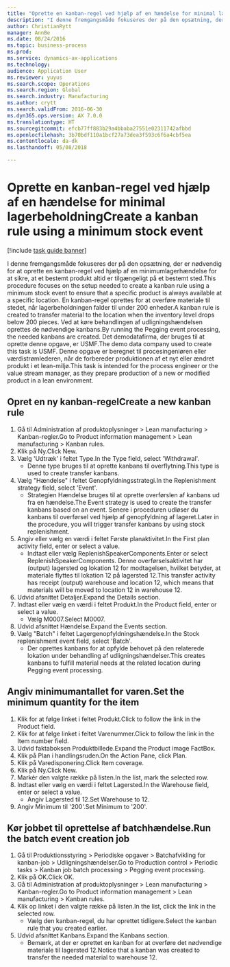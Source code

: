 ```yaml
--- 
title: "Oprette en kanban-regel ved hjælp af en hændelse for minimal lagerbeholdning"
description: "I denne fremgangsmåde fokuseres der på den opsætning, der er nødvendig for at oprette en kanban-regel ved hjælp af en minimumlagerhændelse for at sikre, at et bestemt produkt altid er tilgængeligt på et bestemt sted."
author: ChristianRytt
manager: AnnBe
ms.date: 08/24/2016
ms.topic: business-process
ms.prod: 
ms.service: dynamics-ax-applications
ms.technology: 
audience: Application User
ms.reviewer: yuyus
ms.search.scope: Operations
ms.search.region: Global
ms.search.industry: Manufacturing
ms.author: crytt
ms.search.validFrom: 2016-06-30
ms.dyn365.ops.version: AX 7.0.0
ms.translationtype: HT
ms.sourcegitcommit: efcb77ff883b29a4bbaba27551e02311742afbbd
ms.openlocfilehash: 3b70bdf110a1bcf27a73dea3f593c6f6a4cbf5ea
ms.contentlocale: da-dk
ms.lasthandoff: 05/08/2018

---
```

# <a name="create-a-kanban-rule-using-a-minimum-stock-event"></a><span data-ttu-id="8426b-103">Oprette en kanban-regel ved hjælp af en hændelse for minimal lagerbeholdning</span><span class="sxs-lookup"><span data-stu-id="8426b-103">Create a kanban rule using a minimum stock event</span></span>

[!include [task guide banner](../../includes/task-guide-banner.md)]

<span data-ttu-id="8426b-104">I denne fremgangsmåde fokuseres der på den opsætning, der er nødvendig for at oprette en kanban-regel ved hjælp af en minimumlagerhændelse for at sikre, at et bestemt produkt altid er tilgængeligt på et bestemt sted.</span><span class="sxs-lookup"><span data-stu-id="8426b-104">This procedure focuses on the setup needed to create a kanban rule using a minimum stock event to ensure that a specific product is always available at a specific location.</span></span> <span data-ttu-id="8426b-105">En kanban-regel oprettes for at overføre materiale til stedet, når lagerbeholdningen falder til under 200 enheder.</span><span class="sxs-lookup"><span data-stu-id="8426b-105">A kanban rule is created to transfer material to the location when the inventory level drops below 200 pieces.</span></span> <span data-ttu-id="8426b-106">Ved at køre behandlingen af udligningshændelsen oprettes de nødvendige kanbans.</span><span class="sxs-lookup"><span data-stu-id="8426b-106">By running the Pegging event processing, the needed kanbans are created.</span></span> <span data-ttu-id="8426b-107">Det demodatafirma, der bruges til at oprette denne opgave, er USMF.</span><span class="sxs-lookup"><span data-stu-id="8426b-107">The demo data company used to create this task is USMF.</span></span> <span data-ttu-id="8426b-108">Denne opgave er beregnet til procesingeniøren eller værdistrømlederen, når de forbereder produktionen af et nyt eller ændret produkt i et lean-miljø.</span><span class="sxs-lookup"><span data-stu-id="8426b-108">This task is intended for the process engineer or the value stream manager, as they prepare production of a new or modified product in a lean environment.</span></span>


## <a name="create-a-new-kanban-rule"></a><span data-ttu-id="8426b-109">Opret en ny kanban-regel</span><span class="sxs-lookup"><span data-stu-id="8426b-109">Create a new kanban rule</span></span>
1. <span data-ttu-id="8426b-110">Gå til Administration af produktoplysninger > Lean manufacturing > Kanban-regler.</span><span class="sxs-lookup"><span data-stu-id="8426b-110">Go to Product information management > Lean manufacturing > Kanban rules.</span></span>
2. <span data-ttu-id="8426b-111">Klik på Ny.</span><span class="sxs-lookup"><span data-stu-id="8426b-111">Click New.</span></span>
3. <span data-ttu-id="8426b-112">Vælg 'Udtræk' i feltet Type.</span><span class="sxs-lookup"><span data-stu-id="8426b-112">In the Type field, select 'Withdrawal'.</span></span>
    * <span data-ttu-id="8426b-113">Denne type bruges til at oprette kanbans til overflytning.</span><span class="sxs-lookup"><span data-stu-id="8426b-113">This type is used to create transfer kanbans.</span></span>  
4. <span data-ttu-id="8426b-114">Vælg "Hændelse" i feltet Genopfyldningsstrategi.</span><span class="sxs-lookup"><span data-stu-id="8426b-114">In the Replenishment strategy field, select 'Event'.</span></span>
    * <span data-ttu-id="8426b-115">Strategien Hændelse bruges til at oprette overførslen af kanbans ud fra en hændelse.</span><span class="sxs-lookup"><span data-stu-id="8426b-115">The Event strategy is used to create the transfer kanbans based on an event.</span></span> <span data-ttu-id="8426b-116">Senere i proceduren udløser du kanbans til overførsel ved hjælp af genopfyldning af lageret.</span><span class="sxs-lookup"><span data-stu-id="8426b-116">Later in the procedure, you will trigger transfer kanbans by using stock replenishment.</span></span>  
5. <span data-ttu-id="8426b-117">Angiv eller vælg en værdi i feltet Første planaktivitet.</span><span class="sxs-lookup"><span data-stu-id="8426b-117">In the First plan activity field, enter or select a value.</span></span>
    * <span data-ttu-id="8426b-118">Indtast eller vælg ReplenishSpeakerComponents.</span><span class="sxs-lookup"><span data-stu-id="8426b-118">Enter or select ReplenishSpeakerComponents.</span></span> <span data-ttu-id="8426b-119">Denne overførselsaktivitet har (output) lagersted og lokation 12 for modtagelsen, hvilket betyder, at materiale flyttes til lokation 12 på lagersted 12.</span><span class="sxs-lookup"><span data-stu-id="8426b-119">This transfer activity has receipt (output) warehouse and location 12, which means that materials will be moved to location 12 in warehouse 12.</span></span>  
6. <span data-ttu-id="8426b-120">Udvid afsnittet Detaljer.</span><span class="sxs-lookup"><span data-stu-id="8426b-120">Expand the Details section.</span></span>
7. <span data-ttu-id="8426b-121">Indtast eller vælg en værdi i feltet Produkt.</span><span class="sxs-lookup"><span data-stu-id="8426b-121">In the Product field, enter or select a value.</span></span>
    * <span data-ttu-id="8426b-122">Vælg M0007.</span><span class="sxs-lookup"><span data-stu-id="8426b-122">Select M0007.</span></span>  
8. <span data-ttu-id="8426b-123">Udvid afsnittet Hændelse.</span><span class="sxs-lookup"><span data-stu-id="8426b-123">Expand the Events section.</span></span>
9. <span data-ttu-id="8426b-124">Vælg "Batch" i feltet Lagergenopfyldningshændelse.</span><span class="sxs-lookup"><span data-stu-id="8426b-124">In the Stock replenishment event field, select 'Batch'.</span></span>
    * <span data-ttu-id="8426b-125">Der oprettes kanbans for at opfylde behovet på den relaterede lokation under behandling af udligningshændelser.</span><span class="sxs-lookup"><span data-stu-id="8426b-125">This creates kanbans to fulfill material needs at the related location during Pegging event processing.</span></span>  

## <a name="set-the-minimum-quantity-for-the-item"></a><span data-ttu-id="8426b-126">Angiv minimumantallet for varen.</span><span class="sxs-lookup"><span data-stu-id="8426b-126">Set the minimum quantity for the item</span></span>
1. <span data-ttu-id="8426b-127">Klik for at følge linket i feltet Produkt.</span><span class="sxs-lookup"><span data-stu-id="8426b-127">Click to follow the link in the Product field.</span></span>
2. <span data-ttu-id="8426b-128">Klik for at følge linket i feltet Varenummer.</span><span class="sxs-lookup"><span data-stu-id="8426b-128">Click to follow the link in the Item number field.</span></span>
3. <span data-ttu-id="8426b-129">Udvid faktaboksen Produktbillede.</span><span class="sxs-lookup"><span data-stu-id="8426b-129">Expand the Product image FactBox.</span></span>
4. <span data-ttu-id="8426b-130">Klik på Plan i handlingsruden.</span><span class="sxs-lookup"><span data-stu-id="8426b-130">On the Action Pane, click Plan.</span></span>
5. <span data-ttu-id="8426b-131">Klik på Varedisponering.</span><span class="sxs-lookup"><span data-stu-id="8426b-131">Click Item coverage.</span></span>
6. <span data-ttu-id="8426b-132">Klik på Ny.</span><span class="sxs-lookup"><span data-stu-id="8426b-132">Click New.</span></span>
7. <span data-ttu-id="8426b-133">Markér den valgte række på listen.</span><span class="sxs-lookup"><span data-stu-id="8426b-133">In the list, mark the selected row.</span></span>
8. <span data-ttu-id="8426b-134">Indtast eller vælg en værdi i feltet Lagersted.</span><span class="sxs-lookup"><span data-stu-id="8426b-134">In the Warehouse field, enter or select a value.</span></span>
    * <span data-ttu-id="8426b-135">Angiv Lagersted til 12.</span><span class="sxs-lookup"><span data-stu-id="8426b-135">Set Warehouse to 12.</span></span>  
9. <span data-ttu-id="8426b-136">Angiv Minimum til '200'.</span><span class="sxs-lookup"><span data-stu-id="8426b-136">Set Minimum to '200'.</span></span>

## <a name="run-the-batch-event-creation-job"></a><span data-ttu-id="8426b-137">Kør jobbet til oprettelse af batchhændelse.</span><span class="sxs-lookup"><span data-stu-id="8426b-137">Run the batch event creation job</span></span>
1. <span data-ttu-id="8426b-138">Gå til Produktionsstyring > Periodiske opgaver > Batchafvikling for kanban-job > Udligningshændelser.</span><span class="sxs-lookup"><span data-stu-id="8426b-138">Go to Production control > Periodic tasks > Kanban job batch processing > Pegging event processing.</span></span>
2. <span data-ttu-id="8426b-139">Klik på OK.</span><span class="sxs-lookup"><span data-stu-id="8426b-139">Click OK.</span></span>
3. <span data-ttu-id="8426b-140">Gå til Administration af produktoplysninger > Lean manufacturing > Kanban-regler.</span><span class="sxs-lookup"><span data-stu-id="8426b-140">Go to Product information management > Lean manufacturing > Kanban rules.</span></span>
4. <span data-ttu-id="8426b-141">Klik op linket i den valgte række på listen.</span><span class="sxs-lookup"><span data-stu-id="8426b-141">In the list, click the link in the selected row.</span></span>
    * <span data-ttu-id="8426b-142">Vælg den kanban-regel, du har oprettet tidligere.</span><span class="sxs-lookup"><span data-stu-id="8426b-142">Select the kanban rule that you created earlier.</span></span>  
5. <span data-ttu-id="8426b-143">Udvid afsnittet Kanbans.</span><span class="sxs-lookup"><span data-stu-id="8426b-143">Expand the Kanbans section.</span></span>
    * <span data-ttu-id="8426b-144">Bemærk, at der er oprettet en kanban for at overføre det nødvendige materiale til lagersted 12.</span><span class="sxs-lookup"><span data-stu-id="8426b-144">Notice that a kanban was created to transfer the needed material to warehouse 12.</span></span>  


